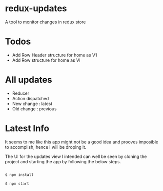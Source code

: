 # redux-updates
A tool to monitor changes in redux store

# Todos

* Add Row Header structure for home as V1
* Add Row structure for home as VI


# All updates

* Reducer
* Action dispatched
* New change : latest
* Old change  :  previous

# Latest Info

It seems to me like this app might not be a good idea and prooves imposible to accomplish, hence I will be droping it.

The UI for the updates view I intended can well be seen by cloning the project and starting the app by following the below steps.

```bash

$ npm install

$ npm start

```
